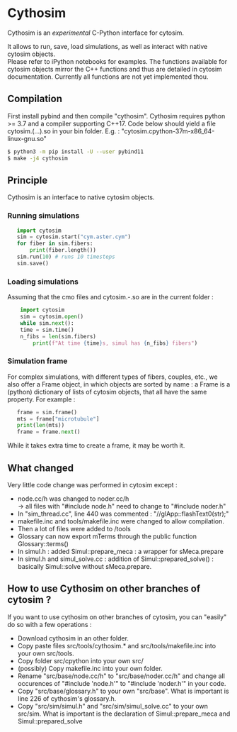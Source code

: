 # Cythosim
Cythosim is an *experimental* C-Python interface for cytosim.

It allows to run, save, load simulations, as well as interact with native cytosim objects.   
Please refer to iPython notebooks for examples. The functions available for cytosim objects mirror the C++ functions and thus are detailed in cytosim documentation. Currently all functions are not yet implemented thou.
## Compilation
First install pybind and then compile "cythosim". Cythosim requires python >= 3.7 and a compiler supporting C++17. Code below should yield a file  
 cytosim.(...).so in your bin folder. E.g. : "cytosim.cpython-37m-x86_64-linux-gnu.so"

```bash
$ python3 -m pip install -U --user pybind11
$ make -j4 cythosim
```

## Principle
Cythosim is an interface to native cytosim objects.
### Running simulations

 ```python
    import cytosim
    sim = cytosim.start("cym.aster.cym")
    for fiber in sim.fibers:
        print(fiber.length())
    sim.run(10) # runs 10 timesteps
    sim.save()
```

### Loading simulations
Assuming that the cmo files and cytosim.-.so are in the current folder :

```python
    import cytosim
    sim = cytosim.open()
    while sim.next():
	time = sim.time()
	n_fibs = len(sim.fibers)
        print(f"At time {time}s, simul has {n_fibs} fibers")
```

### Simulation frame
For complex simulations, with different types of fibers, couples, etc.,  we also offer a Frame object, in which objects are sorted by name : a Frame is a (python) dictionary of lists of cytosim objects, that all have the same property. For example  :

 ```python
    frame = sim.frame()
    mts = frame["microtubule"]
    print(len(mts))
    frame = frame.next()
```
While it takes extra time to create a frame, it may be worth it.


## What changed
Very little code change was performed in cytosim except :   
- node.cc/h was changed to noder.cc/h  
     -> all files with "#include node.h" need to change to "#include noder.h"  
- In "sim_thread.cc", line 440 was commented : "//glApp::flashText0(str);"  
- makefile.inc and tools/makefile.inc were changed to allow compilation.  
- Then a lot of files were added to /tools  
- Glossary can now export mTerms through the public function Glossary::terms() 
- In simul.h : added Simul::prepare_meca : a wrapper for sMeca.prepare
- In simul.h and simul_solve.cc : addition of Simul::prepared_solve() : basically Simul::solve without sMeca.prepare.

## How to use Cythosim on other branches of cytosim ?
If you want to use cythosim on other branches of cytosim, you can "easily" do so with a few operations :  
- Download cythosim in an other folder.  
- Copy paste files src/tools/cythosim.* and src/tools/makefile.inc into your own src/tools.  
- Copy folder src/cpython into your own src/  
- (possibly) Copy makefile.inc into your own folder.  
- Rename "src/base/node.cc/h" to "src/base/noder.cc/h" and change all occurences of "#include 'node.h'" to "#include 'noder.h'" in your code.  
- Copy "src/base/glossary.h" to your own "src/base". What is important is line 226 of cythosim's glossary.h.  
- Copy "src/sim/simul.h" and "src/sim/simul_solve.cc" to your own src/sim. What is important is the declaration of Simul::prepare_meca and Simul::prepared_solve


